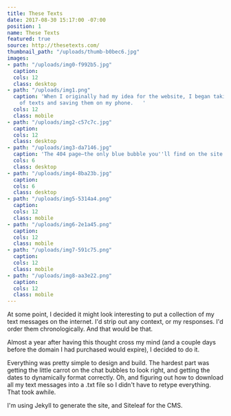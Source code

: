 ```yaml
---
title: These Texts
date: 2017-08-30 15:17:00 -07:00
position: 1
name: These Texts
featured: true
source: http://thesetexts.com/
thumbnail_path: "/uploads/thumb-b0bec6.jpg"
images:
- path: "/uploads/img0-f992b5.jpg"
  caption: 
  cols: 12
  class: desktop
- path: "/uploads/img1.png"
  caption: 'When I originally had my idea for the website, I began taking screenshots
    of texts and saving them on my phone.   '
  cols: 12
  class: mobile
- path: "/uploads/img2-c57c7c.jpg"
  caption: 
  cols: 12
  class: desktop
- path: "/uploads/img3-da7146.jpg"
  caption: 'The 404 page—the only blue bubble you''ll find on the site. '
  cols: 6
  class: desktop
- path: "/uploads/img4-8ba23b.jpg"
  caption: 
  cols: 6
  class: desktop
- path: "/uploads/img5-5314a4.png"
  caption: 
  cols: 12
  class: mobile
- path: "/uploads/img6-2e1a45.png"
  caption: 
  cols: 12
  class: mobile
- path: "/uploads/img7-591c75.png"
  caption: 
  cols: 12
  class: mobile
- path: "/uploads/img8-aa3e22.png"
  caption: 
  cols: 12
  class: mobile
---
```


At some point, I decided it might look interesting to put a collection of my text messages on the internet. I'd strip out any context, or my responses. I'd order them chronologically. And that would be that. 

Almost a year after having this thought cross my mind (and a couple days before the domain I had purchased would expire), I decided to do it. 

Everything was pretty simple to design and build. The hardest part was getting the little carrot on the chat bubbles to look right, and getting the dates to dynamically format correctly. Oh, and figuring out how to download all my text messages into a .txt file so I didn't have to retype everything. That took awhile. 

I'm using Jekyll to generate the site, and Siteleaf for the CMS. 